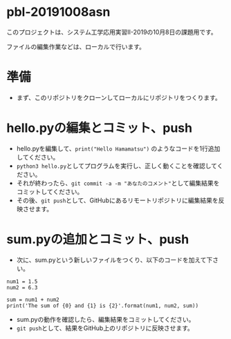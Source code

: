 # pbl-20191008asn

このプロジェクトは、システム工学応用実習II-2019の10月8日の課題用です。

ファイルの編集作業などは、ローカルで行います。

# 準備
- まず、このリポジトリをクローンしてローカルにリポジトリをつくります。

# hello.pyの編集とコミット、push
- hello.pyを編集して、`print("Hello Hamamatsu")` のようなコードを1行追加してください。
- `python3 hello.py`としてプログラムを実行し、正しく動くことを確認してください。
- それが終わったら、`git commit -a -m "あなたのコメント"`として編集結果をコミットしてください。
- その後、`git push`として、GitHubにあるリモートリポジトリに編集結果を反映させます。

# sum.pyの追加とコミット、push
- 次に、sum.pyという新しいファイルをつくり、以下のコードを加えて下さい。
```
num1 = 1.5
num2 = 6.3

sum = num1 + num2
print('The sum of {0} and {1} is {2}'.format(num1, num2, sum))
```

- sum.pyの動作を確認したら、編集結果をコミットしてください。
- `git push`として、結果をGitHub上のリポジトリに反映させます。
